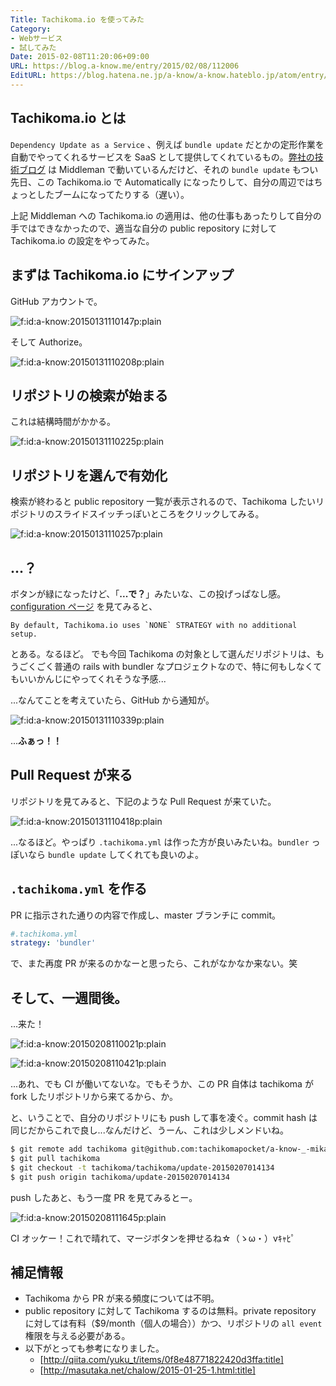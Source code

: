 ```yaml
---
Title: Tachikoma.io を使ってみた
Category:
- Webサービス
- 試してみた
Date: 2015-02-08T11:20:06+09:00
URL: https://blog.a-know.me/entry/2015/02/08/112006
EditURL: https://blog.hatena.ne.jp/a-know/a-know.hateblo.jp/atom/entry/8454420450081925781
---
```


## Tachikoma.io とは
`Dependency Update as a Service` 、例えば `bundle update` だとかの定形作業を自動でやってくれるサービスを SaaS として提供してくれているもの。[弊社の技術ブログ](http://tech.feedforce.jp/) は Middleman で動いているんだけど、それの `bundle update` もつい先日、この Tachikoma.io で Automatically になったりして、自分の周辺ではちょっとしたブームになってたりする（遅い）。

上記 Middleman への Tachikoma.io の適用は、他の仕事もあったりして自分の手ではできなかったので、適当な自分の public repository に対して  Tachikoma.io の設定をやってみた。


<!-- more -->


## まずは Tachikoma.io にサインアップ
GitHub アカウントで。

<p><span itemscope itemtype="http://schema.org/Photograph"><img src="http://cdn-ak.f.st-hatena.com/images/fotolife/a/a-know/20150131/20150131110147.png" alt="f:id:a-know:20150131110147p:plain" title="f:id:a-know:20150131110147p:plain" class="hatena-fotolife" itemprop="image"></span></p>

そして Authorize。

<p><span itemscope itemtype="http://schema.org/Photograph"><img src="http://cdn-ak.f.st-hatena.com/images/fotolife/a/a-know/20150131/20150131110208.png" alt="f:id:a-know:20150131110208p:plain" title="f:id:a-know:20150131110208p:plain" class="hatena-fotolife" itemprop="image"></span></p>

## リポジトリの検索が始まる
これは結構時間がかかる。

<p><span itemscope itemtype="http://schema.org/Photograph"><img src="http://cdn-ak.f.st-hatena.com/images/fotolife/a/a-know/20150131/20150131110225.png" alt="f:id:a-know:20150131110225p:plain" title="f:id:a-know:20150131110225p:plain" class="hatena-fotolife" itemprop="image"></span></p>


## リポジトリを選んで有効化
検索が終わると public repository 一覧が表示されるので、Tachikoma したいリポジトリのスライドスイッチっぽいところをクリックしてみる。

<p><span itemscope itemtype="http://schema.org/Photograph"><img src="http://cdn-ak.f.st-hatena.com/images/fotolife/a/a-know/20150131/20150131110257.png" alt="f:id:a-know:20150131110257p:plain" title="f:id:a-know:20150131110257p:plain" class="hatena-fotolife" itemprop="image"></span></p>


## ...？
ボタンが緑になったけど、「<b>...で？</b>」みたいな、この投げっぱなし感。
[configuration ページ](https://blue.tachikoma.io/configuration) を見てみると、

```
By default, Tachikoma.io uses `NONE` STRATEGY with no additional setup.
```

とある。なるほど。
でも今回 Tachikoma の対象として選んだリポジトリは、もうごくごく普通の rails with bundler なプロジェクトなので、特に何もしなくてもいいかんじにやってくれそうな予感...

...なんてことを考えていたら、GitHub から通知が。

<p><span itemscope itemtype="http://schema.org/Photograph"><img src="http://cdn-ak.f.st-hatena.com/images/fotolife/a/a-know/20150131/20150131110339.png" alt="f:id:a-know:20150131110339p:plain" title="f:id:a-know:20150131110339p:plain" class="hatena-fotolife" itemprop="image"></span></p>


...<b>ふぁっ！！</b>

## Pull Request が来る
リポジトリを見てみると、下記のような Pull Request が来ていた。

<p><span itemscope itemtype="http://schema.org/Photograph"><img src="http://cdn-ak.f.st-hatena.com/images/fotolife/a/a-know/20150131/20150131110418.png" alt="f:id:a-know:20150131110418p:plain" title="f:id:a-know:20150131110418p:plain" class="hatena-fotolife" itemprop="image"></span></p>


...なるほど。やっぱり `.tachikoma.yml` は作った方が良いみたいね。`bundler` っぽいなら `bundle update` してくれても良いのよ。

## `.tachikoma.yml` を作る
PR に指示された通りの内容で作成し、master ブランチに commit。

```yml:.tachikoma.yml
#.tachikoma.yml
strategy: 'bundler'
```

で、また再度 PR が来るのかなーと思ったら、これがなかなか来ない。笑


## そして、一週間後。

...来た！

<p><span itemscope itemtype="http://schema.org/Photograph"><img src="http://cdn-ak.f.st-hatena.com/images/fotolife/a/a-know/20150208/20150208110021.png" alt="f:id:a-know:20150208110021p:plain" title="f:id:a-know:20150208110021p:plain" class="hatena-fotolife" itemprop="image"></span></p>

<p><span itemscope itemtype="http://schema.org/Photograph"><img src="http://cdn-ak.f.st-hatena.com/images/fotolife/a/a-know/20150208/20150208110421.png" alt="f:id:a-know:20150208110421p:plain" title="f:id:a-know:20150208110421p:plain" class="hatena-fotolife" itemprop="image"></span></p>


...あれ、でも CI が働いてないな。でもそうか、この PR 自体は tachikoma が fork したリポジトリから来てるから、か。

と、いうことで、自分のリポジトリにも push して事を凌ぐ。commit hash は同じだからこれで良し...なんだけど、うーん、これは少しメンドいね。


```sh
$ git remote add tachikoma git@github.com:tachikomapocket/a-know-_-mikan.git
$ git pull tachikoma
$ git checkout -t tachikoma/tachikoma/update-20150207014134
$ git push origin tachikoma/update-20150207014134
```

push したあと、もう一度 PR を見てみるとー。

<p><span itemscope itemtype="http://schema.org/Photograph"><img src="http://cdn-ak.f.st-hatena.com/images/fotolife/a/a-know/20150208/20150208111645.png" alt="f:id:a-know:20150208111645p:plain" title="f:id:a-know:20150208111645p:plain" class="hatena-fotolife" itemprop="image"></span></p>


CI オッケー！これで晴れて、マージボタンを押せるね☆（ゝω・）vｷｬﾋﾟ


## 補足情報

* Tachikoma から PR が来る頻度については不明。
* public repository に対して Tachikoma するのは無料。private repository に対しては有料（$9/month（個人の場合））かつ、リポジトリの `all event` 権限を与える必要がある。
* 以下がとっても参考になりました。
  * [http://qiita.com/yuku_t/items/0f8e48771822420d3ffa:title]
  * [http://masutaka.net/chalow/2015-01-25-1.html:title]
